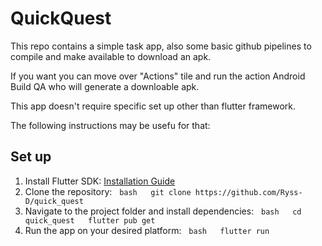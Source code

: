# QuickQuest

This repo contains a simple task app, also some basic github pipelines to compile and make available to download an apk.<br>

If you want you can move over "Actions" tile and run the action Android Build QA who will generate a downloable apk.<br>

This app doesn't require specific set up other than flutter framework.<br>

The following instructions may be usefu for that:<br>

## Set up
1. Install Flutter SDK: [Installation Guide](https://flutter.dev/docs/get-started/install)
2. Clone the repository:
  ```bash
  git clone https://github.com/Ryss-D/quick_quest
  ```
3. Navigate to the project folder and install dependencies:
  ```bash
  cd quick_quest
  flutter pub get
  ```
4. Run the app on your desired platform:
  ```bash
  flutter run
  ```
